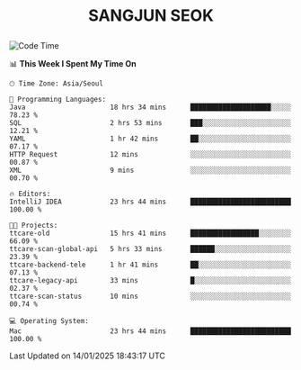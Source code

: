 <h1>
 <p align="center">
   SANGJUN SEOK
 </p>
</h1>

<!--START_SECTION:waka-->
![Code Time](http://img.shields.io/badge/Code%20Time-4%2C039%20hrs%2021%20mins-blue)

📊 **This Week I Spent My Time On** 

```text
🕑︎ Time Zone: Asia/Seoul

💬 Programming Languages: 
Java                     18 hrs 34 mins      ████████████████████░░░░░   78.23 % 
SQL                      2 hrs 53 mins       ███░░░░░░░░░░░░░░░░░░░░░░   12.21 % 
YAML                     1 hr 42 mins        ██░░░░░░░░░░░░░░░░░░░░░░░   07.17 % 
HTTP Request             12 mins             ░░░░░░░░░░░░░░░░░░░░░░░░░   00.87 % 
XML                      9 mins              ░░░░░░░░░░░░░░░░░░░░░░░░░   00.70 % 

🔥 Editors: 
IntelliJ IDEA            23 hrs 44 mins      █████████████████████████   100.00 % 

🐱‍💻 Projects: 
ttcare-old               15 hrs 41 mins      █████████████████░░░░░░░░   66.09 % 
ttcare-scan-global-api   5 hrs 33 mins       ██████░░░░░░░░░░░░░░░░░░░   23.39 % 
ttcare-backend-tele      1 hr 41 mins        ██░░░░░░░░░░░░░░░░░░░░░░░   07.13 % 
ttcare-legacy-api        33 mins             █░░░░░░░░░░░░░░░░░░░░░░░░   02.37 % 
ttcare-scan-status       10 mins             ░░░░░░░░░░░░░░░░░░░░░░░░░   00.74 % 

💻 Operating System: 
Mac                      23 hrs 44 mins      █████████████████████████   100.00 % 
```


 Last Updated on 14/01/2025 18:43:17 UTC
<!--END_SECTION:waka-->
